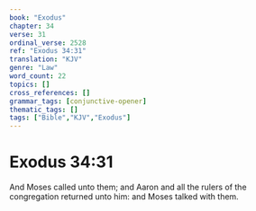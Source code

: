 ```yaml
---
book: "Exodus"
chapter: 34
verse: 31
ordinal_verse: 2528
ref: "Exodus 34:31"
translation: "KJV"
genre: "Law"
word_count: 22
topics: []
cross_references: []
grammar_tags: [conjunctive-opener]
thematic_tags: []
tags: ["Bible","KJV","Exodus"]
---
```


# Exodus 34:31

And Moses called unto them; and Aaron and all the rulers of the congregation returned unto him: and Moses talked with them.
